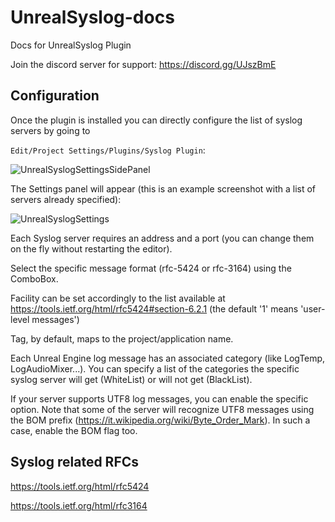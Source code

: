 # UnrealSyslog-docs
Docs for UnrealSyslog Plugin

Join the discord server for support: https://discord.gg/UJszBmE

## Configuration

Once the plugin is installed you can directly configure the list of syslog servers by going to

```Edit/Project Settings/Plugins/Syslog Plugin```:

![UnrealSyslogSettingsSidePanel](Screenshots/UnrealSyslogSide.PNG?raw=true "UnrealSyslogSettingsSidePanel")

The Settings panel will appear (this is an example screenshot with a list of servers already specified):

![UnrealSyslogSettings](Screenshots/UnrealSyslogSettings.PNG?raw=true "UnrealSyslogSettings")

Each Syslog server requires an address and a port (you can change them on the fly without restarting the editor).

Select the specific message format (rfc-5424 or rfc-3164) using the ComboBox.

Facility can be set accordingly to the list available at https://tools.ietf.org/html/rfc5424#section-6.2.1 (the default '1' means 'user-level messages')

Tag, by default, maps to the project/application name.

Each Unreal Engine log message has an associated category (like LogTemp, LogAudioMixer...). You can specify a list of the categories the specific syslog server will get (WhiteList) or will not get (BlackList).

If your server supports UTF8 log messages, you can enable the specific option. Note that some of the server will recognize UTF8 messages using the BOM prefix (https://it.wikipedia.org/wiki/Byte_Order_Mark). In such a case, enable the BOM flag too.

## Syslog related RFCs

https://tools.ietf.org/html/rfc5424

https://tools.ietf.org/html/rfc3164



